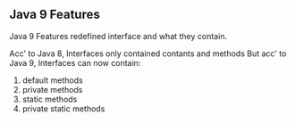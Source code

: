 <h2>Java 9 Features</h2>
Java 9 Features redefined interface and what they contain.

Acc' to Java 8, Interfaces only contained contants and methods
But acc' to Java 9, Interfaces can now contain:
1. default methods
2. private methods
3. static methods
4. private static methods
